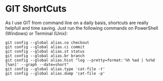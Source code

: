 # GIT ShortCuts

As I use GIT from command line on a daily basis, shortcuts are really helpfull and time saving.
Just run the following commands on PowerShell (Windows) or Terminal (Unix):

```
git config --global alias.co checkout
git config --global alias.ci commit
git config --global alias.st status
git config --global alias.br branch
git config --global alias.hist "log --pretty=format:'%h %ad | %s%d [%an]' --graph --date=short"
git config --global alias.type 'cat-file -t'
git config --global alias.dump 'cat-file -p'
```